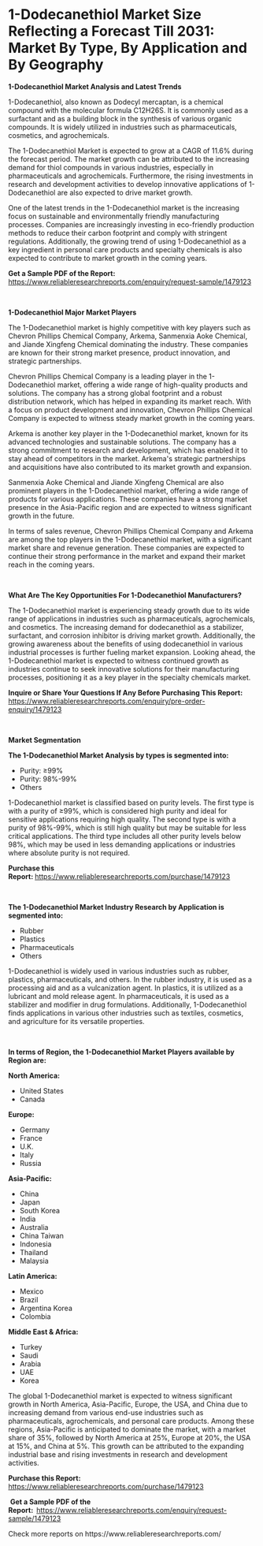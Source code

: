 <p><h1>1-Dodecanethiol Market Size Reflecting a Forecast Till 2031: Market By Type, By Application and By Geography</h1></p><p><strong>1-Dodecanethiol Market Analysis and Latest Trends</strong></p>
<p><p>1-Dodecanethiol, also known as Dodecyl mercaptan, is a chemical compound with the molecular formula C12H26S. It is commonly used as a surfactant and as a building block in the synthesis of various organic compounds. It is widely utilized in industries such as pharmaceuticals, cosmetics, and agrochemicals.</p><p>The 1-Dodecanethiol Market is expected to grow at a CAGR of 11.6% during the forecast period. The market growth can be attributed to the increasing demand for thiol compounds in various industries, especially in pharmaceuticals and agrochemicals. Furthermore, the rising investments in research and development activities to develop innovative applications of 1-Dodecanethiol are also expected to drive market growth.</p><p>One of the latest trends in the 1-Dodecanethiol market is the increasing focus on sustainable and environmentally friendly manufacturing processes. Companies are increasingly investing in eco-friendly production methods to reduce their carbon footprint and comply with stringent regulations. Additionally, the growing trend of using 1-Dodecanethiol as a key ingredient in personal care products and specialty chemicals is also expected to contribute to market growth in the coming years.</p></p>
<p><strong>Get a Sample PDF of the Report:&nbsp;</strong> <a href="https://www.reliableresearchreports.com/enquiry/request-sample/1479123">https://www.reliableresearchreports.com/enquiry/request-sample/1479123</a></p>
<p>&nbsp;</p>
<p><strong>1-Dodecanethiol Major Market Players</strong></p>
<p><p>The 1-Dodecanethiol market is highly competitive with key players such as Chevron Phillips Chemical Company, Arkema, Sanmenxia Aoke Chemical, and Jiande Xingfeng Chemical dominating the industry. These companies are known for their strong market presence, product innovation, and strategic partnerships.</p><p>Chevron Phillips Chemical Company is a leading player in the 1-Dodecanethiol market, offering a wide range of high-quality products and solutions. The company has a strong global footprint and a robust distribution network, which has helped in expanding its market reach. With a focus on product development and innovation, Chevron Phillips Chemical Company is expected to witness steady market growth in the coming years.</p><p>Arkema is another key player in the 1-Dodecanethiol market, known for its advanced technologies and sustainable solutions. The company has a strong commitment to research and development, which has enabled it to stay ahead of competitors in the market. Arkema's strategic partnerships and acquisitions have also contributed to its market growth and expansion.</p><p>Sanmenxia Aoke Chemical and Jiande Xingfeng Chemical are also prominent players in the 1-Dodecanethiol market, offering a wide range of products for various applications. These companies have a strong market presence in the Asia-Pacific region and are expected to witness significant growth in the future.</p><p>In terms of sales revenue, Chevron Phillips Chemical Company and Arkema are among the top players in the 1-Dodecanethiol market, with a significant market share and revenue generation. These companies are expected to continue their strong performance in the market and expand their market reach in the coming years.</p></p>
<p>&nbsp;</p>
<p><strong>What Are The Key Opportunities For 1-Dodecanethiol Manufacturers?</strong></p>
<p><p>The 1-Dodecanethiol market is experiencing steady growth due to its wide range of applications in industries such as pharmaceuticals, agrochemicals, and cosmetics. The increasing demand for dodecanethiol as a stabilizer, surfactant, and corrosion inhibitor is driving market growth. Additionally, the growing awareness about the benefits of using dodecanethiol in various industrial processes is further fueling market expansion. Looking ahead, the 1-Dodecanethiol market is expected to witness continued growth as industries continue to seek innovative solutions for their manufacturing processes, positioning it as a key player in the specialty chemicals market.</p></p>
<p><strong>Inquire or Share Your Questions If Any Before Purchasing This Report:</strong> <a href="https://www.reliableresearchreports.com/enquiry/pre-order-enquiry/1479123">https://www.reliableresearchreports.com/enquiry/pre-order-enquiry/1479123</a></p>
<p>&nbsp;</p>
<p><strong>Market Segmentation</strong></p>
<p><strong>The 1-Dodecanethiol Market Analysis by types is segmented into:</strong></p>
<p><ul><li>Purity: ≥99%</li><li>Purity: 98%-99%</li><li>Others</li></ul></p>
<p><p>1-Dodecanethiol market is classified based on purity levels. The first type is with a purity of ≥99%, which is considered high purity and ideal for sensitive applications requiring high quality. The second type is with a purity of 98%-99%, which is still high quality but may be suitable for less critical applications. The third type includes all other purity levels below 98%, which may be used in less demanding applications or industries where absolute purity is not required.</p></p>
<p><strong>Purchase this Report:&nbsp;</strong><a href="https://www.reliableresearchreports.com/purchase/1479123">https://www.reliableresearchreports.com/purchase/1479123</a></p>
<p>&nbsp;</p>
<p><strong>The 1-Dodecanethiol Market Industry Research by Application is segmented into:</strong></p>
<p><ul><li>Rubber</li><li>Plastics</li><li>Pharmaceuticals</li><li>Others</li></ul></p>
<p><p>1-Dodecanethiol is widely used in various industries such as rubber, plastics, pharmaceuticals, and others. In the rubber industry, it is used as a processing aid and as a vulcanization agent. In plastics, it is utilized as a lubricant and mold release agent. In pharmaceuticals, it is used as a stabilizer and modifier in drug formulations. Additionally, 1-Dodecanethiol finds applications in various other industries such as textiles, cosmetics, and agriculture for its versatile properties.</p></p>
<p>&nbsp;</p>
<p><strong>In terms of Region, the 1-Dodecanethiol Market Players available by Region are:</strong></p>
<p>
    <p> <strong> North America: </strong>
        <ul>
            <li>United States</li>
            <li>Canada</li>
        </ul>
        </p> 
    <p> <strong> Europe: </strong>
        <ul>
            <li>Germany</li>
            <li>France</li>
            <li>U.K.</li>
            <li>Italy</li>
            <li>Russia</li>
        </ul>
        </p> 
    <p> <strong> Asia-Pacific: </strong>
        <ul>
            <li>China</li>
            <li>Japan</li>
            <li>South Korea</li>
            <li>India</li>
            <li>Australia</li>
            <li>China Taiwan</li>
            <li>Indonesia</li>
            <li>Thailand</li>
            <li>Malaysia</li>
        </ul>
        </p> 
    <p> <strong> Latin America: </strong>
        <ul>
            <li>Mexico</li>
            <li>Brazil</li>
            <li>Argentina Korea</li>
            <li>Colombia</li>
        </ul>
        </p> 
    <p> <strong> Middle East & Africa: </strong>
        <ul>
            <li>Turkey</li>
            <li>Saudi</li>
            <li>Arabia</li>
            <li>UAE</li>
            <li>Korea</li>
        </ul>
    </p>
    </p>
<p><p>The global 1-Dodecanethiol market is expected to witness significant growth in North America, Asia-Pacific, Europe, the USA, and China due to increasing demand from various end-use industries such as pharmaceuticals, agrochemicals, and personal care products. Among these regions, Asia-Pacific is anticipated to dominate the market, with a market share of 35%, followed by North America at 25%, Europe at 20%, the USA at 15%, and China at 5%. This growth can be attributed to the expanding industrial base and rising investments in research and development activities.</p></p>
<p><strong>Purchase this Report: </strong><a href="https://www.reliableresearchreports.com/purchase/1479123">https://www.reliableresearchreports.com/purchase/1479123</a></p>
<p>&nbsp;<strong>Get a Sample PDF of the Report:&nbsp;&nbsp;</strong><a href="https://www.reliableresearchreports.com/enquiry/request-sample/1479123">https://www.reliableresearchreports.com/enquiry/request-sample/1479123</a></p>
<p><strong></strong></p>
<p>Check more reports on https://www.reliableresearchreports.com/</p>